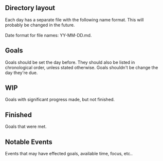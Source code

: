 ## Directory layout
Each day has a separate file with the following name format.
This will probably be changed in the future.\
\
Date format for file names: YY-MM-DD.md.

## Goals
Goals should be set the day before.
They should also be listed in chronological order, unless stated otherwise.
Goals shouldn't be change the day they're due.

## WIP
Goals with significant progress made, but not finished.

## Finished
Goals that were met.

## Notable Events
Events that may have effected goals, available time, focus, etc..

